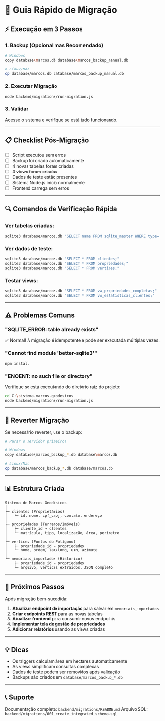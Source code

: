 # 🚀 Guia Rápido de Migração

## ⚡ Execução em 3 Passos

### 1. Backup (Opcional mas Recomendado)
```bash
# Windows
copy database\marcos.db database\marcos_backup_manual.db

# Linux/Mac
cp database/marcos.db database/marcos_backup_manual.db
```

### 2. Executar Migração
```bash
node backend/migrations/run-migration.js
```

### 3. Validar
Acesse o sistema e verifique se está tudo funcionando.

---

## 📋 Checklist Pós-Migração

- [ ] Script executou sem erros
- [ ] Backup foi criado automaticamente
- [ ] 4 novas tabelas foram criadas
- [ ] 3 views foram criadas
- [ ] Dados de teste estão presentes
- [ ] Sistema Node.js inicia normalmente
- [ ] Frontend carrega sem erros

---

## 🔍 Comandos de Verificação Rápida

### Ver tabelas criadas:
```bash
sqlite3 database/marcos.db "SELECT name FROM sqlite_master WHERE type='table' ORDER BY name;"
```

### Ver dados de teste:
```bash
sqlite3 database/marcos.db "SELECT * FROM clientes;"
sqlite3 database/marcos.db "SELECT * FROM propriedades;"
sqlite3 database/marcos.db "SELECT * FROM vertices;"
```

### Testar views:
```bash
sqlite3 database/marcos.db "SELECT * FROM vw_propriedades_completas;"
sqlite3 database/marcos.db "SELECT * FROM vw_estatisticas_clientes;"
```

---

## ⚠️ Problemas Comuns

### "SQLITE_ERROR: table already exists"
✅ Normal! A migração é idempotente e pode ser executada múltiplas vezes.

### "Cannot find module 'better-sqlite3'"
```bash
npm install
```

### "ENOENT: no such file or directory"
Verifique se está executando do diretório raiz do projeto:
```bash
cd C:\sistema-marcos-geodesicos
node backend/migrations/run-migration.js
```

---

## 🔄 Reverter Migração

Se necessário reverter, use o backup:

```bash
# Parar o servidor primeiro!

# Windows
copy database\marcos_backup_*.db database\marcos.db

# Linux/Mac
cp database/marcos_backup_*.db database/marcos.db
```

---

## 📊 Estrutura Criada

```
Sistema de Marcos Geodésicos
│
├─ clientes (Proprietários)
│   └─ id, nome, cpf_cnpj, contato, endereço
│
├─ propriedades (Terrenos/Imóveis)
│   ├─ cliente_id → clientes
│   └─ matrícula, tipo, localização, área, perímetro
│
├─ vertices (Pontos do Polígono)
│   ├─ propriedade_id → propriedades
│   └─ nome, ordem, lat/long, UTM, azimute
│
└─ memoriais_importados (Histórico)
    ├─ propriedade_id → propriedades
    └─ arquivo, vértices extraídos, JSON completo
```

---

## 🎯 Próximos Passos

Após migração bem-sucedida:

1. **Atualizar endpoint de importação** para salvar em `memoriais_importados`
2. **Criar endpoints REST** para as novas tabelas
3. **Atualizar frontend** para consumir novos endpoints
4. **Implementar tela de gestão de propriedades**
5. **Adicionar relatórios** usando as views criadas

---

## 💡 Dicas

- Os triggers calculam área em hectares automaticamente
- As views simplificam consultas complexas
- Dados de teste podem ser removidos após validação
- Backups são criados em `database/marcos_backup_*.db`

---

## 📞 Suporte

Documentação completa: `backend/migrations/README.md`
Arquivo SQL: `backend/migrations/001_create_integrated_schema.sql`
